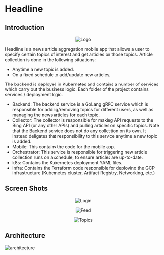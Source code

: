 # Headline

## Introduction

<p align="center">
  <img src="/mobile/assets/HL.png" alt="Logo"/>
</p>

Headline is a news article aggregation mobile app that allows a user to specify certain
topics of interest and get articles on those topics. Article collection is done in the following
situations:

- Anytime a new topic is added.
- On a fixed schedule to add/update new articles.

The backend is deployed in Kubernetes and contains a number of services which carry out the business logic.
Each folder of the project contains services / deployment logic.

- Backend: The backend service is a GoLang gRPC service which is responsible for 
adding/removing topics for different users, as well as managing the news articles for each topic.
- Collector: The collector is responsible for making API requests to the Bing API (or any other APIs) and
pulling articles on specific topics. Note that the Backend service does not do any collection on its own.
It instead deligates that responsibility to this service anytime a new topic is added.
- Mobile: This contains the code for the mobile app.
- Orchestrator: This service is responsible for triggering new article collection runs
on a schedule, to ensure articles are up-to-date.
- k8s: Contains the Kubernetes deployment YAML files.
- infra: Contains the Terraform code responsible for deploying the GCP infrastructure (Kubernetes cluster, Artifact Registry, Networking, etc.)

## Screen Shots
<p align="center">
  <img src="/images/login.png" alt="Login"/>
</p>
<p align="center">
  <img src="/images/feed.png" alt="Feed"/>
</p>
<p align="center">
  <img src="/images/topics.png" alt="Topics"/>
</p>


## Architecture

![architecture](docs/Headline.png "Architecture")
